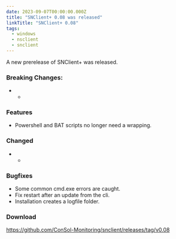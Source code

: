 ```yaml
---
date: 2023-09-07T00:00:00.000Z
title: "SNClient+ 0.08 was released"
linkTitle: "SNClient+ 0.08"
tags:
  - windows
  - nsclient
  - snclient
---
```

A new prerelease of SNClient+ was released.
### Breaking Changes:
* -
### Features
* Powershell and BAT scripts no longer need a wrapping.
### Changed
* -
### Bugfixes
* Some common cmd.exe errors are caught.
* Fix restart after an update from the cli.
* Installation creates a logfile folder.
### Download
<https://github.com/ConSol-Monitoring/snclient/releases/tag/v0.08>

